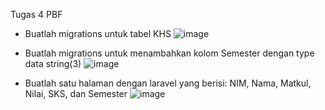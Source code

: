 Tugas 4 PBF
- Buatlah migrations untuk tabel KHS
![image](https://github.com/adrianramadhan/Tugas4_2D_AdrianPutraRamadhan/assets/59206760/bee1cdc9-35cc-44c2-aacf-4a74ed29b948)


- Buatlah migrations untuk menambahkan kolom Semester dengan type data string(3)
![image](https://github.com/adrianramadhan/Tugas4_2D_AdrianPutraRamadhan/assets/59206760/f5e3ae7e-5455-4e85-a3cc-8dbfe399c9b7)


- Buatlah satu halaman dengan laravel yang berisi: NIM, Nama, Matkul, Nilai, SKS, dan Semester
![image](https://github.com/adrianramadhan/Tugas4_2D_AdrianPutraRamadhan/assets/59206760/0e0686d3-4133-4dce-a565-4b37a6f1c0fd)
